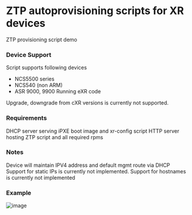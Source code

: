 # ZTP autoprovisioning scripts for XR devices

ZTP provisioning script demo

### Device Support
Script supports following devices
- NCS5500 series
- NCS540 (non ARM)
- ASR 9000, 9900 Running eXR code

Upgrade, downgrade from cXR versions is currently not supported.

### Requirements
DHCP server serving iPXE boot image and xr-config script
HTTP server hosting ZTP script and all required rpms

### Notes
Device will maintain IPV4 address and default mgmt route via DHCP
Support for static IPs is currently not implemented. 
Support for hostnames is currently not implemented

### Example
![image](https://user-images.githubusercontent.com/6979581/146726714-fd7efcff-de32-4edb-8437-ddad677aaff5.png)
